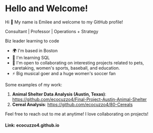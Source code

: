 # Hello and Welcome!

Hi 👋 My name is Emilee and welcome to my GitHub profile!

Consultant | Professor | Operations + Strategy 


Biz leader learning to code 

* 🌍  I'm based in Boston
* 🧠  I'm learning SQL
* 🤝  I'm open to collaborating on interesting projects related to pets, caretaking, women's sports, baseball, and education.
*  ⚡   Big musical goer and a huge women's soccer fan

Some examples of my work:

1. **Animal Shelter Data Analysis (Austin, Texas)**: https://github.com/ecocuzzo4/Final-Project-Austin-Animal-Shelter
2. **Cereal Analysis**: https://github.com/ecocuzzo4/80-Cereals

Feel free to reach out to me at anytime! I love collaborating on projects!

#### Link: ecocuzzo4.github.io
